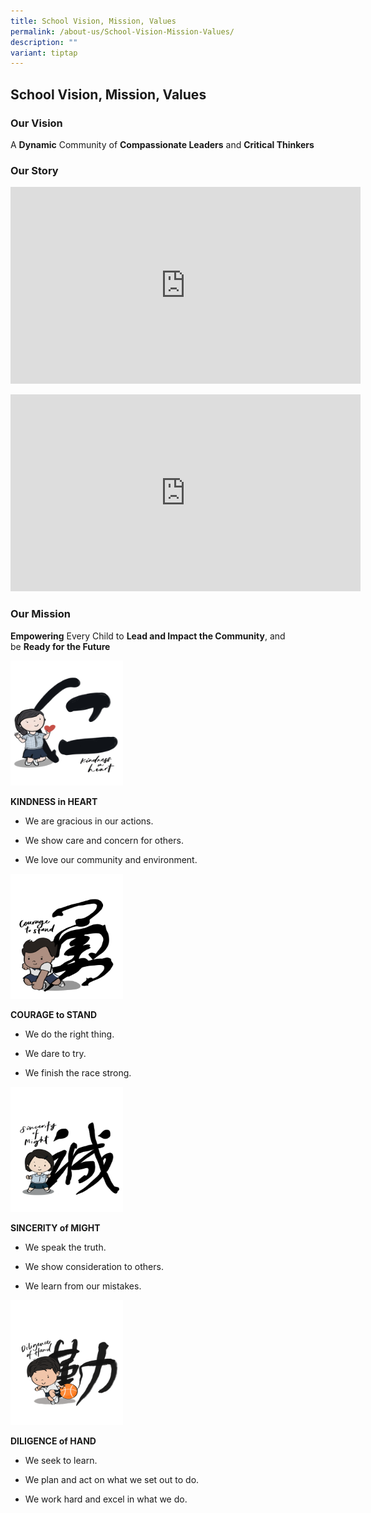 ```yaml
---
title: School Vision, Mission, Values
permalink: /about-us/School-Vision-Mission-Values/
description: ""
variant: tiptap
---
```

<h2>School Vision, Mission, Values</h2>
<h3>Our Vision</h3>
<p>A&nbsp;<strong>Dynamic</strong>&nbsp;Community of&nbsp;<strong>Compassionate Leaders</strong>&nbsp;and&nbsp;<strong>Critical Thinkers</strong>
</p>
<h3>Our Story</h3>
<div class="iframe-wrapper">
<iframe height="315" width="560" allowfullscreen="true" frameborder="0" src="https://www.youtube.com/embed/H-S_KlnLiGA?si=ZGKpeOPPvT0R-kdM"></iframe>
</div>
<p></p>
<div class="iframe-wrapper">
<iframe height="315" width="560" allowfullscreen="true" frameborder="0" src="https://www.youtube.com/embed/TydAlu73zik?si=U9dzFZGgEO11__Fu"></iframe>
</div>
<h3>Our Mission</h3>
<p><strong>Empowering</strong>&nbsp;Every Child to&nbsp;<strong>Lead and Impact the Community</strong>,
and be&nbsp;<strong>Ready for the Future</strong>
</p>
<div class="isomer-image-wrapper">
<img style="width:180px;height:200px;margin-right:45px;" height="auto" width="100%" src="/images/Values/Kindness.png">
</div>
<p><strong>KINDNESS&nbsp;in HEART</strong>
</p>
<ul data-tight="true" class="tight">
<li>
<p>We are gracious in our actions.</p>
</li>
<li>
<p>We show care and concern for others.</p>
</li>
<li>
<p>We love our community and environment.</p>
</li>
</ul>
<div class="isomer-image-wrapper">
<img style="width:180px;height:200px;margin-right:45px;" height="auto" width="100%" src="/images/Values/Courage.png">
</div>
<p><strong>COURAGE to STAND</strong>
</p>
<ul data-tight="true" class="tight">
<li>
<p>We do the right thing.</p>
</li>
<li>
<p>We dare to try.</p>
</li>
<li>
<p>We finish the race strong.</p>
</li>
</ul>
<div class="isomer-image-wrapper">
<img style="width:180px;height:200px;margin-right:45px;" height="auto" width="100%" src="/images/Values/Sincerity.png">
</div>
<p><strong>SINCERITY of MIGHT</strong>
</p>
<ul data-tight="true" class="tight">
<li>
<p>We speak the truth.</p>
</li>
<li>
<p>We show consideration to others.</p>
</li>
<li>
<p>We learn from our mistakes.</p>
</li>
</ul>
<div class="isomer-image-wrapper">
<img style="width:180px;height:200px;margin-right:45px;" height="auto" width="100%" src="/images/Values/Diligence.png">
</div>
<p><strong>DILIGENCE&nbsp;of HAND</strong>
</p>
<ul data-tight="true" class="tight">
<li>
<p>We seek to learn.</p>
</li>
<li>
<p>We plan and act on what we set out to do.</p>
</li>
<li>
<p>We work hard and excel in what we do.</p>
</li>
</ul>
<p></p>
